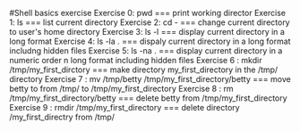 #Shell basics exercise
Exercise 0: pwd === print working director
Exercise 1: ls === list current directory
Exercise 2: cd - === change current directory to user's home directory
Exercise 3: ls -l === display current directory in a long format
Exercise 4: ls -la . === dispaly current directory in a long format includng hidden files 
Exercise 5: ls -na . === display current directory in a numeric order n long format including hidden files
Exercise 6 : mkdir /tmp/my_first_dirctory === make directory my_first_directory in the /tmp/ directory
Exercise 7 : mv /tmp/betty /tmp/my_first_directory/betty === move betty to from /tmp/ to /tmp/my_first_directory
Exercise 8 : rm /tmp/my_first_directory/betty === delete betty from /tmp/my_first_directory
Exercise 9 : rmdir /tmp/my_first_directory === delete directory /my_first_directry from /tmp/
